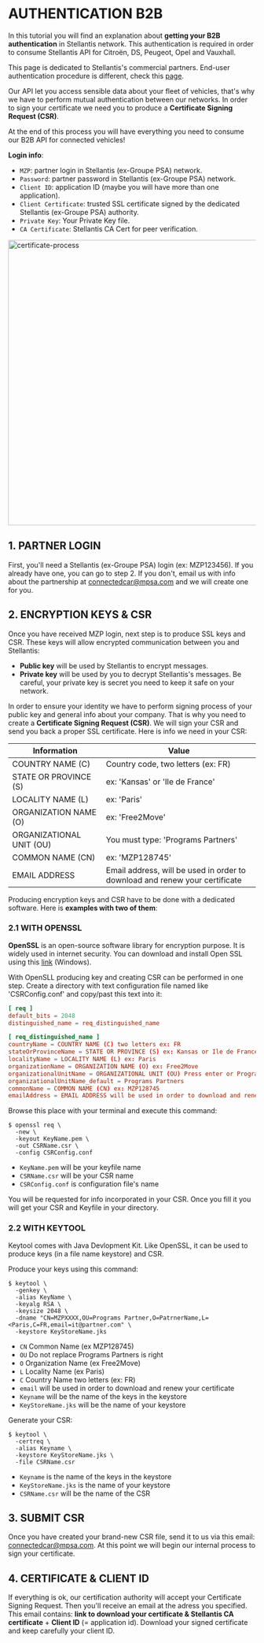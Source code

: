 # AUTHENTICATION B2B

In this tutorial you will find an explanation about **getting your B2B authentication** in Stellantis network. This authentication is required in order to consume Stellantis API for Citroën, DS, Peugeot, Opel and Vauxhall.

This page is dedicated to Stellantis's commercial partners. End-user authentication procedure is different, check this [page]({{site.baseurl}}/webapi/b2c/quickstart/connect).

Our API let you access sensible data about your fleet of vehicles, that's why we have to perform mutual authentication between our networks. In order to sign your certificate we need you to produce a **Certificate Signing Request (CSR)**. 

At the end of this process you will have everything you need to consume our B2B API for connected vehicles!

**Login info**:
- `MZP`: partner login in Stellantis (ex-Groupe PSA) network.
- `Password`: partner password in Stellantis (ex-Groupe PSA) network.
- `Client ID`: application ID (maybe you will have more than one application).
- `Client Certificate`: trusted SSL certificate signed by the dedicated Stellantis (ex-Groupe PSA) authority.
- `Private Key`: Your Private Key file.
- `CA Certificate`: Stellantis CA Cert for peer verification.

<img src="{{site.baseurl}}/assets/images/certificate-process.png" alt="certificate-process" style="width: 580px">

## 1. PARTNER LOGIN

First, you'll need a Stellantis (ex-Groupe PSA) login (ex: MZP123456). If you already have one, you can go to step 2. If you don't, email us with info about the partnership at <connectedcar@mpsa.com> and we will create one for you.

## 2. ENCRYPTION KEYS & CSR

Once you have received MZP login, next step is to produce SSL keys and CSR. These keys will allow encrypted communication between you and Stellantis:
- **Public key** will be used by Stellantis to encrypt messages.
- **Private key** will be used by you to decrypt Stellantis's messages. Be careful, your private key is secret you need to keep it safe on your network.

In order to ensure your identity we have to perform signing process of your public key and general info about your company. That is why you need to create a **Certificate Signing Request (CSR)**. We will sign your CSR and send you back a proper SSL certificate. Here is info we need in your CSR:

|Information|Value|
|-|-|
| COUNTRY NAME (C) | Country code, two letters (ex: FR) |
| STATE OR PROVINCE (S) | ex: 'Kansas' or 'Ile de France' |
| LOCALITY NAME (L) | ex: 'Paris' |
| ORGANIZATION NAME (O) | ex: 'Free2Move' |
| ORGANIZATIONAL UNIT (OU) | You must type: 'Programs Partners' |
| COMMON NAME (CN) | ex: 'MZP128745' |
| EMAIL ADDRESS | Email address, will be used in order to download and renew your certificate |


Producing encryption keys and CSR have to be done with a dedicated software. Here is **examples with two of them**:

### 2.1 WITH OPENSSL
**OpenSSL** is an open-source software library for encryption purpose. It is widely used in internet security. You can download and install Open SSL using this [link](https://slproweb.com/products/Win32OpenSSL.html) (Windows).

With OpenSLL producing key and creating CSR can be performed in one step. Create a directory with text configuration file named like 'CSRConfig.conf' and copy/past this text into it:

```conf
[ req ]
default_bits = 2048
distinguished_name = req_distinguished_name

[ req_distinguished_name ]
countryName = COUNTRY NAME (C) two letters ex: FR
stateOrProvinceName = STATE OR PROVINCE (S) ex: Kansas or Ile de France
localityName = LOCALITY NAME (L) ex: Paris
organizationName = ORGANIZATION NAME (O) ex: Free2Move
organizationalUnitName = ORGANIZATIONAL UNIT (OU) Press enter or Programs Partners
organizationalUnitName_default = Programs Partners
commonName = COMMON NAME (CN) ex: MZP128745
emailAddress = EMAIL ADDRESS will be used in order to download and renew your certificate
```

Browse this place with your terminal and execute this command:

```shell
$ openssl req \
  -new \
  -keyout KeyName.pem \
  -out CSRName.csr \
  -config CSRConfig.conf
```

- `KeyName.pem` will be your keyfile name
- `CSRName.csr` will be your CSR name
- `CSRConfig.conf` is configuration file's name

You will be requested for info incorporated in your CSR. Once you fill it you will get your CSR and Keyfile in your directory.

### 2.2 WITH KEYTOOL
Keytool comes with Java Devlopment Kit. Like OpenSSL, it can be used to produce keys (in a file name keystore) and CSR.

Produce your keys using this command:

```shell
$ keytool \
  -genkey \
  -alias KeyName \
  -keyalg RSA \
  -keysize 2048 \
  -dname "CN=MZPXXXX,OU=Programs Partner,O=PatrnerName,L=<Paris,C=FR,email=it@partner.com" \
  -keystore KeyStoreName.jks
```

- `CN` Common Name (ex MZP128745)
- `OU` Do not replace Programs Partners is right
- `O` Organization Name (ex Free2Move)
- `L` Locality Name (ex Paris)
- `C` Country Name two letters (ex: FR)
- `email` will be used in order to download and renew your certificate
- `Keyname` will be the name of the keys in the keystore
- `KeyStoreName.jks` will be the name of your keystore

Generate your CSR:

```shell
$ keytool \
  -certreq \
  -alias Keyname \
  -keystore KeyStoreName.jks \
  -file CSRName.csr
```

- `Keyname` is the name of the keys in the keystore
- `KeyStoreName.jks` is the name of your keystore
- `CSRName.csr` will be the name of the CSR

## 3. SUBMIT CSR
Once you have created your brand-new CSR file, send it to us via this email: <connectedcar@mpsa.com>.
At this point we will begin our internal process to sign your certificate.

## 4. CERTIFICATE & CLIENT ID
If everything is ok, our certification authority will accept your Certificate Signing Request. Then you'll receive an email at the adress you specified. This email contains: **link to download your certificate & Stellantis CA certificate** + **Client ID** (= application id).
Download your signed certificate and keep carefully your client ID.
